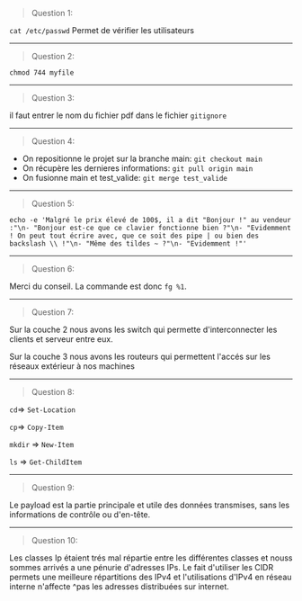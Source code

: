 > Question 1:

`cat /etc/passwd` Permet de vérifier les utilisateurs

---
> Question 2:

`chmod 744 myfile`

---
> Question 3:

il faut entrer le nom du fichier pdf dans le fichier `gitignore`

---
> Question 4:
- On repositionne le projet sur la branche main:
`git checkout main`
- On récupère les dernieres informations:
`git pull origin main`
- On fusionne main et test_valide:
`git merge test_valide` 

---
> Question 5:

`echo -e 'Malgré le prix élevé de 100$, il a dit "Bonjour !" au vendeur :"\n- "Bonjour est-ce que ce clavier fonctionne bien ?"\n- "Evidemment ! On peut tout écrire avec, que ce soit des pipe | ou bien des backslash \\ !"\n- "Même des tildes ~ ?"\n- "Evidemment !"'`

---
> Question 6:

Merci du conseil. La commande est donc `fg %1`.

---
> Question 7:

Sur la couche 2 nous avons les switch qui permette d'interconnecter les clients et serveur entre eux.

Sur la couche 3 nous avons les routeurs qui permettent l'accés sur les réseaux extérieur à nos machines

---
> Question 8:

`cd`=> `Set-Location`

`cp`=> `Copy-Item`

`mkdir` => `New-Item`

`ls` => `Get-ChildItem`

---
> Question 9:

Le payload est la partie principale et utile des données transmises, sans les informations de contrôle ou d'en-tête.

---
> Question 10:

Les classes Ip étaient trés mal répartie entre les différentes classes et nouss sommes arrivés a une pénurie d'adresses IPs. Le fait d'utiliser les CIDR permets une meilleure répartitions des IPv4 et l'utilisations d'IPv4 en réseau interne n'affecte ^pas les adresses distribuées sur internet.
